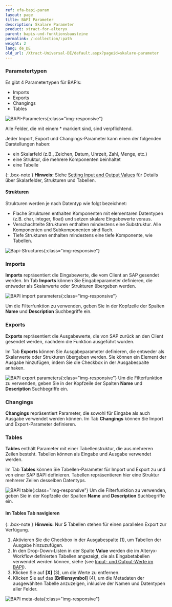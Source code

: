```yaml
---
ref: xfa-bapi-param
layout: page
title: BAPI Parameter
description: Skalare Parameter
product: xtract-for-alteryx
parent: bapis-und-funktionsbausteine
permalink: /:collection/:path
weight: 2
lang: de_DE
old_url: /Xtract-Universal-DE/default.aspx?pageid=skalare-parameter
---
```

### Parametertypen

Es gibt 4 Parametertypen für BAPIs:

- Imports
- Exports
- Changings
- Tables

![BAPI-Parameters](/img/content/xfa/BAPI-Parameters.png){:class="img-responsive"}

Alle Felder, die mit einem * markiert sind, sind verpflichtend.

Jeder Import, Export und Changings-Parameter kann einen der folgenden Darstellungen haben:

- ein Skalarfeld (z.B., Zeichen, Datum, Uhrzeit, Zahl, Menge, etc.)
- eine Struktur, die mehrere Komponenten beinhaltet
- eine Tabelle

{: .box-note }
**Hinweis:** Siehe [Setting Input and Output Values](./input-output-werte) für Details über Skalarfelder, Strukturen und Tabellen.

#### Strukturen

Strukturen werden je nach Datentyp wie folgt bezeichnet:

- Flache Strukturen enthalten Komponenten mit elementaren Datentypen (z.B. char, integer, float) und setzen skalare Eingabewerte voraus.
- Verschachtelte Strukturen enthalten mindestens eine Substruktur. Alle Komponenten und Subkomponenten sind flach.
- Tiefe Strukturen enthalten mindestens eine tiefe Komponente, wie Tabellen.

![Bapi-Structures](/img/content/xfa/BAPI-structure.png){:class="img-responsive"}


### Imports

**Imports** repräsentiert die Eingabewerte, die vom Client an SAP gesendet werden. 
Im Tab **Imports** können Sie Eingabeparameter definieren, die entweder als Skalarwerte oder Strukturen übergeben werden.

![BAPI import parameters](/img/content/xfa/bapi_import1.png){:class="img-responsive"}

Um die Filterfunktion zu verwenden, geben Sie in der Kopfzeile der Spalten **Name** und **Description** Suchbegriffe ein.<br>


### Exports

**Exports** repräsentiert die Ausgabewerte, die von SAP zurück an den Client gesendet werden, nachdem die Funktion ausgeführt wurden.

Im Tab **Exports** können Sie Ausgabeparameter definieren, die entweder als Skalarwerte oder Strukturen übergeben werden.
Sie können ein Element der Ausgabe hinzufügen, indem Sie die Checkbox in der Ausgabespalte anhaken.

![BAPI export parameters](/img/content/xfa/bapi_export.png){:class="img-responsive"}
Um die Filterfunktion zu verwenden, geben Sie in der Kopfzeile der Spalten **Name** und **Description** Suchbegriffe ein.<br>

 
### Changings
**Changings** repräsentiert Parameter, die sowohl für Eingabe als auch Ausgabe verwendet werden können.
Im Tab **Changings** können Sie Import und Export-Parameter definieren. 


### Tables

**Tables** enthält Parameter mit einer Tabellenstruktur, die aus mehreren Zeilen besteht. Tabellen können als Eingabe und Ausgabe verwendet werden.

Im Tab **Tables** können Sie Tabellen-Parameter für Import und Export zu und von einer SAP BAPI definieren.
Tabellen repräsentieren hier eine Struktur mehrerer Zeilen desselben Datentyps.

![BAPI table](/img/content/xfa/bapi_table.png){:class="img-responsive"}
Um die Filterfunktion zu verwenden, geben Sie in der Kopfzeile der Spalten **Name** und **Description** Suchbegriffe ein.<br>

#### Im Tables Tab navigieren

{: .box-note }
**Hinweis:** Nur **5** Tabellen stehen für einen parallelen Export zur Verfügung.

1. Aktivieren Sie die Checkbox in der Ausgabespalte (1), um Tabellen der Ausgabe hinzuzufügen.
2. In den Drop-Down-Listen in der Spalte **Value** werden die im Alteryx-Workflow definierten Tabellen angezeigt, die als Eingabetabellen verwendet werden können, siehe (see [Input- und Output-Werte im BAPI](./input-output-werte)).
3. Klicken Sie auf **[X]** (3), um die Werte zu entfernen.
4. Klicken Sie auf das **[Brillensymbol]** (4), um die Metadaten der ausgewählten Tabelle anzuzeigen, inklusive der Namen und Datentypen aller Felder.

![BAPI meta-data](/img/content/xfa/bapi_table_sap_fields.png){:class="img-responsive"}

